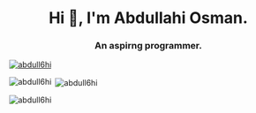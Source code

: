 
<h1 align="center">Hi 👋, I'm Abdullahi Osman.</h1>
<h3 align="center">An aspirng programmer.</h3>

<p align="left"> <a href="https://github.com/ryo-ma/github-profile-trophy"><img src="https://github-profile-trophy.vercel.app/?username=abdull6hi" alt="abdull6hi" /></a> </p>

<p><img align="left" src="https://github-readme-stats.vercel.app/api/top-langs?username=abdull6hi&show_icons=true&locale=en&layout=compact" alt="abdull6hi" /></p>

<p>&nbsp;<img align="center" src="https://github-readme-stats.vercel.app/api?username=abdull6hi&show_icons=true&locale=en" alt="abdull6hi" /></p>

<p><img align="center" src="https://github-readme-streak-stats.herokuapp.com/?user=abdull6hi&" alt="abdull6hi" /></p>
